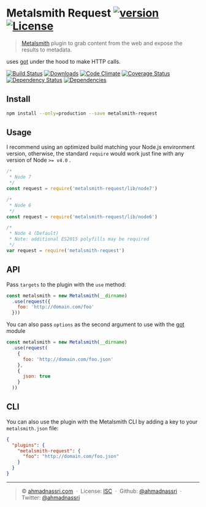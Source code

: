 # Metalsmith Request [![version][npm-version]][npm-url] [![License][npm-license]][license-url]

> [Metalsmith](http://www.metalsmith.io/) plugin to grab content from the web and expose the results to metadata.

uses [got](https://github.com/sindresorhus/got) under the hood to make HTTP calls.

[![Build Status][travis-image]][travis-url]
[![Downloads][npm-downloads]][npm-url]
[![Code Climate][codeclimate-quality]][codeclimate-url]
[![Coverage Status][codeclimate-coverage]][codeclimate-url]
[![Dependency Status][dependencyci-image]][dependencyci-url]
[![Dependencies][david-image]][david-url]

## Install

```bash
npm install --only=production --save metalsmith-request
```

## Usage

I recommend using an optimized build matching your Node.js environment version, otherwise, the standard `require` would work just fine with any version of Node `>= v4.0` .

```js
/*
 * Node 7
 */
const request = require('metalsmith-request/lib/node7')

/*
 * Node 6
 */
const request = require('metalsmith-request/lib/node6')

/*
 * Node 4 (Default)
 * Note: additional ES2015 polyfills may be required
 */
var request = require('metalsmith-request')
```

## API

Pass `targets` to the plugin with the `use` method:

```js
const metalsmith = new Metalsmith(__dirname)
  .use(request({
    foo: 'http://domain.com/foo'
  }))
```

You can also pass `options` as the second argument to use with the [got](https://github.com/sindresorhus/got) module

```js
const metalsmith = new Metalsmith(__dirname)
  .use(request(
    {
      foo: 'http://domain.com/foo.json'
    },
    {
      json: true
    }
  ))
```

## CLI

You can also use the plugin with the Metalsmith CLI by adding a key to your `metalsmith.json` file:

```json
{
  "plugins": {
    "metalsmith-request": {
      "foo": "http://domain.com/foo.json"
    }
  }
}
```

----
> :copyright: [ahmadnassri.com](https://www.ahmadnassri.com/) &nbsp;&middot;&nbsp;
> License: [ISC][license-url] &nbsp;&middot;&nbsp;
> Github: [@ahmadnassri](https://github.com/ahmadnassri) &nbsp;&middot;&nbsp;
> Twitter: [@ahmadnassri](https://twitter.com/ahmadnassri)

[license-url]: http://choosealicense.com/licenses/isc/

[travis-url]: https://travis-ci.org/ahmadnassri/metalsmith-request
[travis-image]: https://img.shields.io/travis/ahmadnassri/metalsmith-request.svg?style=flat-square

[npm-url]: https://www.npmjs.com/package/metalsmith-request
[npm-license]: https://img.shields.io/npm/l/metalsmith-request.svg?style=flat-square
[npm-version]: https://img.shields.io/npm/v/metalsmith-request.svg?style=flat-square
[npm-downloads]: https://img.shields.io/npm/dm/metalsmith-request.svg?style=flat-square

[codeclimate-url]: https://codeclimate.com/github/ahmadnassri/metalsmith-request
[codeclimate-quality]: https://img.shields.io/codeclimate/github/ahmadnassri/metalsmith-request.svg?style=flat-square
[codeclimate-coverage]: https://img.shields.io/codeclimate/coverage/github/ahmadnassri/metalsmith-request.svg?style=flat-square

[david-url]: https://david-dm.org/ahmadnassri/metalsmith-request
[david-image]: https://img.shields.io/david/ahmadnassri/metalsmith-request.svg?style=flat-square

[dependencyci-url]: https://dependencyci.com/github/ahmadnassri/metalsmith-request
[dependencyci-image]: https://dependencyci.com/github/ahmadnassri/metalsmith-request/badge?style=flat-square
